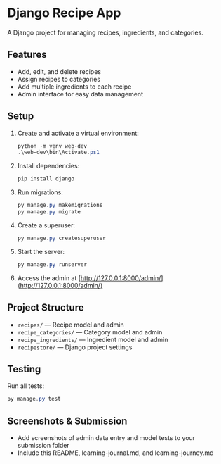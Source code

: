 # Django Recipe App

A Django project for managing recipes, ingredients, and categories.

## Features
- Add, edit, and delete recipes
- Assign recipes to categories
- Add multiple ingredients to each recipe
- Admin interface for easy data management

## Setup
1. Create and activate a virtual environment:
   ```powershell
   python -m venv web-dev
   .\web-dev\bin\Activate.ps1
   ```
2. Install dependencies:
   ```powershell
   pip install django
   ```
3. Run migrations:
   ```powershell
   py manage.py makemigrations
   py manage.py migrate
   ```
4. Create a superuser:
   ```powershell
   py manage.py createsuperuser
   ```
5. Start the server:
   ```powershell
   py manage.py runserver
   ```
6. Access the admin at [http://127.0.0.1:8000/admin/](http://127.0.0.1:8000/admin/)

## Project Structure
- `recipes/` — Recipe model and admin
- `recipe_categories/` — Category model and admin
- `recipe_ingredients/` — Ingredient model and admin
- `recipestore/` — Django project settings

## Testing
Run all tests:
```powershell
py manage.py test
```

## Screenshots & Submission
- Add screenshots of admin data entry and model tests to your submission folder
- Include this README, learning-journal.md, and learning-journey.md
